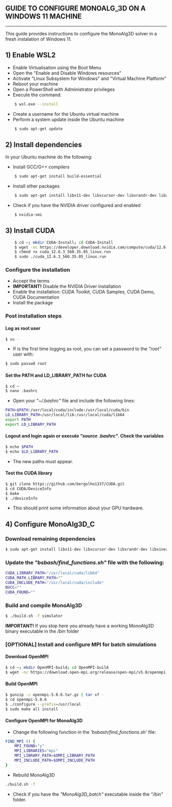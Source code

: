 ## GUIDE TO CONFIGURE MONOALG_3D ON A WINDOWS 11 MACHINE

----------------------------------------------------------

This guide provides instructions to configure the MonoAlg3D solver in a fresh instalation of Windows 11.

## 1) Enable WSL2

- Enable Virtualisation using the Boot Menu
- Open the "Enable and Disable Windows resources"
- Activate "Linux Subsystem for Windows" and "Virtual Machine Platform"
- Reboot your machine
- Open a PowerShell with Administrator privileges
- Execute the command:
```sh
	$ wsl.exe --install
```
- Create a username for the Ubuntu virtual machine
- Perform a system update inside the Ubuntu machine
```sh
	$ sudo apt-get update
```

## 2) Install dependencies

In your Ubuntu machine do the following:

- Install GCC/G++ compilers
```sh
	$ sudo apt-get install build-essential
```
- Install other packages
```sh
	$ sudo apt-get install libx11-dev libxcursor-dev libxrandr-dev libxinerama-dev libz-dev libxi-dev libglu1-mesa-dev libglvnd-dev
```
- Check if you have the NVIDIA driver configured and enabled
```sh
	$ nvidia-smi
```

## 3) Install CUDA

```sh
	$ cd ~; mkdir CUDA-Install; cd CUDA-Install
	$ wget -nc https://developer.download.nvidia.com/compute/cuda/12.6.3/local_installers/cuda_12.6.3_560.35.05_linux.run
	$ chmod +x cuda_12.6.3_560.35.05_linux.run
	$ sudo ./cuda_12.6.3_560.35.05_linux.run
```

### Configure the installation

- Accept the terms
- **IMPORTANT!** Disable the NVIDIA Driver installation
- Enable the installation: CUDA Toolkit, CUDA Samples, CUDA Demo, CUDA Documentation
- Install the package

### Post installation steps

#### Log as root user

```sh
$ su -
```

- If is the first time logging as root, you can set a password to the _"root"_ user with:

```sh
$ sudo passwd root
```

#### Set the PATH and LD_LIBRARY_PATH for CUDA

```sh
$ cd ~
$ nano .bashrc
```

- Open your _"~/.bashrc"_ file and include the following lines:

```sh
PATH=$PATH:/usr/local/cuda/include:/usr/local/cuda/bin
LD_LIBRARY_PATH=/usr/local/lib:/usr/local/cuda/lib64
export PATH
export LD_LIBRARY_PATH
```

#### Logout and login again or execute _"source .bashrc"_. Check the variables

```sh
$ echo $PATH
$ echo $LD_LIBRARY_PATH
```

- The new paths must appear.

#### Test the CUDA library

```sh
$ git clone https://github.com/bergolho1337/CUDA.git
$ cd CUDA/DeviceInfo
$ make
$ ./deviceInfo
```

- This should print some information about your GPU hardware.

## 4) Configure MonoAlg3D_C

### Download remaining dependencies

```sh
$ sudo apt-get install libx11-dev libxcursor-dev libxrandr-dev libxinerama-dev libz-dev libxi-dev libglu1-mesa-dev libglvnd-dev
```

### Update the _"bsbash/find_functions.sh"_ file with the following:

```sh
CUDA_LIBRARY_PATH="/usr/local/cuda/lib64"
CUDA_MATH_LIBRARY_PATH=""
CUDA_INCLUDE_PATH="/usr/local/cuda/include"
NVCC=""
CUDA_FOUND=""
```

### Build and compile MonoAlg3D

```sh
$ ./build.sh -f simulator
```

**IMPORTANT!** If you stop here you already have a working MonoAlg3D binary executable in the _/bin_ folder

### [OPTIONAL] Install and configure MPI for batch simulations

#### Download OpenMPI

```sh
$ cd ~; mkdir OpenMPI-build; cd OpenMPI-build
$ wget -nc https://download.open-mpi.org/release/open-mpi/v5.0/openmpi-5.0.6.tar.gz
```

#### Build OpenMPI

```sh
$ gunzip -c openmpi-5.0.6.tar.gz | tar xf -
$ cd openmpi-5.0.6
$ ./configure --prefix=/usr/local
$ sudo make all install
```

#### Configure OpenMPI for MonoAlg3D

- Change the following function in the _'bsbash/find_functions.sh'_ file:

```sh
FIND_MPI () {
	MPI_FOUND="y"
	MPI_LIBRARIES="mpi"
	MPI_LIBRARY_PATH=$OMPI_LIBRARY_PATH
	MPI_INCLUDE_PATH=$OMPI_INCLUDE_PATH
}
```

- Rebuild MonoAlg3D

```sh
./build.sh -f
```

- Check if you have the _"MonoAlg3D_batch"_ executable inside the _"/bin"_ folder.
